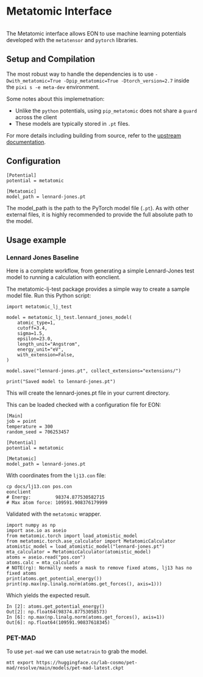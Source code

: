 # Metatomic Interface

```{versionadded} 2.0
```

The Metatomic interface allows EON to use machine learning potentials developed
with the `metatensor` and `pytorch` libraries.

## Setup and Compilation

The most robust way to handle the dependencies is to use `-Dwith_metatomic=True
-Dpip_metatomic=True -Dtorch_version=2.7` inside the `pixi s -e meta-dev`
environment.

Some notes about this implemetnation:

- Unlike the `python` potentials, using `pip_metatomic` does not share a `guard`
  across the client
- These models are typically stored in `.pt` files.

For more details including building from source, refer to the [upstream documentation](https://docs.metatensor.org/latest/index.html).

## Configuration

```{code-block} ini
[Potential]
potential = metatomic

[Metatomic]
model_path = lennard-jones.pt
```

The model_path is the path to the PyTorch model file (`.pt`). As with other
external files, it is highly recommended to provide the full absolute path to
the model.

## Usage example

### Lennard Jones Baseline

Here is a complete workflow, from generating a simple Lennard-Jones test model
to running a calculation with eonclient.

The metatomic-lj-test package provides a simple way to create a sample model
file. Run this Python script:

```{code-block} python
import metatomic_lj_test

model = metatomic_lj_test.lennard_jones_model(
    atomic_type=1,
    cutoff=3.4,
    sigma=1.5,
    epsilon=23.0,
    length_unit="Angstrom",
    energy_unit="eV",
    with_extension=False,
)

model.save("lennard-jones.pt", collect_extensions="extensions/")

print("Saved model to lennard-jones.pt")

```

This will create the lennard-jones.pt file in your current directory.


This can be loaded checked with a configuration file for EON:

```{code-block} ini
[Main]
job = point
temperature = 300
random_seed = 706253457

[Potential]
potential = metatomic

[Metatomic]
model_path = lennard-jones.pt
```

With coordinates from the `lj13.con` file:

```{code-block} bash
cp docs/lj13.con pos.con
eonclient
# Energy:         98374.877530582715
# Max atom force: 109591.908376179999
```

Validated with the `metatomic` wrapper.

```{code-block} python
import numpy as np
import ase.io as aseio
from metatomic.torch import load_atomistic_model
from metatomic.torch.ase_calculator import MetatomicCalculator
atomistic_model = load_atomistic_model("lennard-jones.pt")
mta_calculator = MetatomicCalculator(atomistic_model)
atoms = aseio.read("pos.con")
atoms.calc = mta_calculator
# NOTE(rg): Normally needs a mask to remove fixed atoms, lj13 has no fixed atoms
print(atoms.get_potential_energy())
print(np.max(np.linalg.norm(atoms.get_forces(), axis=1)))
```

Which yields the expected result.

```{code-block} python
In [2]: atoms.get_potential_energy()
Out[2]: np.float64(98374.87753058573)
In [6]: np.max(np.linalg.norm(atoms.get_forces(), axis=1))
Out[6]: np.float64(109591.90837618345)
```


### PET-MAD

To use `pet-mad` we can use `metatrain` to grab the model.

```{code-block} sh
mtt export https://huggingface.co/lab-cosmo/pet-mad/resolve/main/models/pet-mad-latest.ckpt
```
